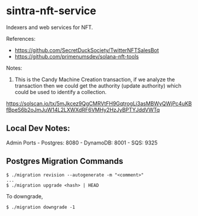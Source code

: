 # sintra-nft-service

Indexers and web services for NFT.

References:
* https://github.com/SecretDuckSociety/TwitterNFTSalesBot
* https://github.com/primenumsdev/solana-nft-tools


Notes:
1. This is the Candy Machine Creation transaction, if we analyze the transaction
then we could get the authority (update authority) which could be used to identify a collection.

https://solscan.io/tx/5mJkcez9QgCMRVtFH9GqtrogLi3asMBWyQWjPc4uKBfBpeS6b2oJmJuW14L2LXWXdRF6VMHy2HzJyBPTYJddVWTq


## Local Dev Notes:

Admin Ports
    - Postgres: 8080
    - DynamoDB: 8001
    - SQS: 9325


## Postgres Migration Commands

```shell
$ ./migration revision --autogenerate -m "<comment>"
...
$ ./migration upgrade <hash> | HEAD
```

To downgrade,

```shell
$ ./migration downgrade -1
```